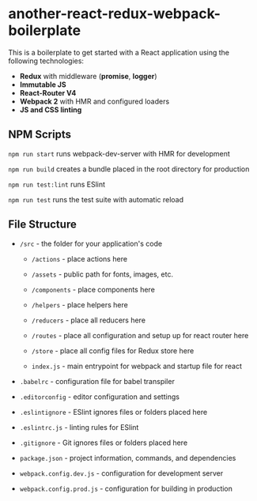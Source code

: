 # another-react-redux-webpack-boilerplate

This is a boilerplate to get started with a React application using the following technologies:

- **Redux** with middleware (**promise**, **logger**)
- **Immutable JS**
- **React-Router V4**
- **Webpack 2** with HMR and configured loaders
- **JS and CSS linting**

## NPM Scripts

`npm run start` runs webpack-dev-server with HMR for development

`npm run build` creates a bundle placed in the root directory for production

`npm run test:lint` runs ESlint

`npm run test` runs the test suite with automatic reload

## File Structure

- `/src` - the folder for your application's code

  * `/actions` - place actions here

  * `/assets` - public path for fonts, images, etc.

  * `/components` - place components here

  * `/helpers` - place helpers here

  * `/reducers` - place all reducers here

  * `/routes` - place all configuration and setup up for react router here

  * `/store` - place all config files for Redux store here

  * `index.js` - main entrypoint for webpack and startup file for react

- `.babelrc` - configuration file for babel transpiler
- `.editorconfig` - editor configuration and settings
- `.eslintignore` - ESlint ignores files or folders placed here
- `.eslintrc.js` - linting rules for ESlint
- `.gitignore` - Git ignores files or folders placed here
- `package.json` - project information, commands, and dependencies
- `webpack.config.dev.js` - configuration for development server
- `webpack.config.prod.js` - configuration for building in production

